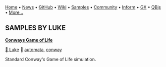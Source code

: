 [Home](https://qb64.com) • [News](../news.md) • [GitHub](https://github.com/QB64Official/qb64) • [Wiki](https://github.com/QB64Official/qb64/wiki) • [Samples](../samples.md) • [Community](../community.md) • [Inform](../inform.md) • [GX](../gx.md) • [QBjs](../qbjs.md) • [More...](../more.md)

## SAMPLES BY LUKE

**[Conways Game of Life](conways-game-of-life/index.md)**

[🐝 Luke](luke.md) 🔗 [automata](automata.md), [conway](conway.md)

Standard Conway's Game of Life simulation.
